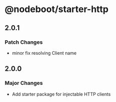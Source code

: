 # @nodeboot/starter-http

## 2.0.1

### Patch Changes

-   minor fix resolving Client name

## 2.0.0

### Major Changes

-   Add starter package for injectable HTTP clients
